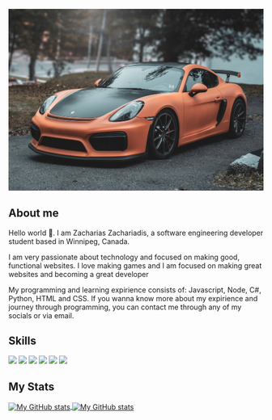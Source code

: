 ![Intro Image](assets/Porsche.jpg)

## About me

Hello world 👋. I am Zacharias Zachariadis, a software engineering developer student based in Winnipeg, Canada.

I am very passionate about technology and focused on making good, functional websites. I love making games 
and I am focused on making great websites and becoming a great developer

My programming and learning expirience consists of: Javascript, Node, C#, Python, HTML and CSS. If you wanna know more about my expirience and journey through programming,
you can contact me through any of my socials or via email.

## Skills

![](https://img.shields.io/badge/code-javascript-informational?style=for-the-badge&logo=javascript&logoColor=white&color=51be8d)
![](https://img.shields.io/badge/code-node-informational?style=for-the-badge&logo=javascript&logoColor=white&color=51be8d)
![](https://img.shields.io/badge/code-c%23-informational?style=for-the-badge&logo=csharp&logoColor=white&color=51be8d)
![](https://img.shields.io/badge/code-python-informational?style=for-the-badge&logo=python&logoColor=white&color=51be8d)
![](https://img.shields.io/badge/web-html-informational?style=for-the-badge&logo=html5&logoColor=white&color=51be8d)
![](https://img.shields.io/badge/web-css-informational?style=for-the-badge&logo=css3&logoColor=white&color=51be8d)

## My Stats

<a href="https://github.com/Zack-Z23">
  <img height="205px" align="center" src="https://github-readme-stats.vercel.app/api?username=Zack-Z23&theme=vue&show_icons=true" alt="My GitHub stats" />
</a>
<a href="https://github.com/Zack-Z23">
  <img align="center" src="https://github-readme-stats.vercel.app/api/top-langs/?username=Zack-Z23&theme=vue&hide=Ruby&show_icons=true&langs_count=4" alt="My 
  GitHub stats"/>
</a>
